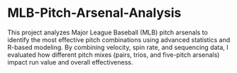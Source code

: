 # MLB-Pitch-Arsenal-Analysis
This project analyzes Major League Baseball (MLB) pitch arsenals to identify the most effective pitch combinations using advanced statistics and R-based modeling. By combining velocity, spin rate, and sequencing data, I evaluated how different pitch mixes (pairs, trios, and five-pitch arsenals) impact run value and overall effectiveness.
